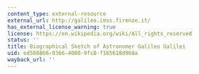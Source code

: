 ```yaml
---
content_type: external-resource
external_url: http://galileo.imss.firenze.it/
has_external_license_warning: true
license: https://en.wikipedia.org/wiki/All_rights_reserved
status: ''
title: Biographical Sketch of Astronomer Galileo Galilei
uid: ed508866-0366-4000-9fc0-f165618d968a
wayback_url: ''
---
```

